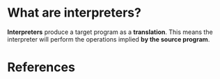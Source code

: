  # What are interpreters? 
  
 **Interpreters** produce a target program as a **translation**. This means the interpreter will perform the operations implied **by the source program**.
  
 # References 
